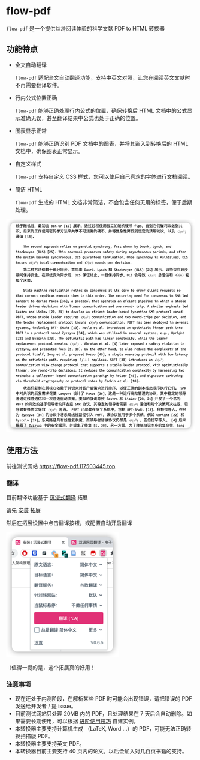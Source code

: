 # flow-pdf

`flow-pdf` 是一个提供丝滑阅读体验的科学文献 PDF to HTML 转换器

## 功能特点

- 全文自动翻译

  `flow-pdf` 适配全文自动翻译功能，支持中英文对照，让您在阅读英文文献时不再需要翻译软件。

- 行内公式位置正确

  `flow-pdf` 能够正确处理行内公式的位置，确保转换后 HTML 文档中的公式显示准确无误，甚至翻译结果中公式也处于正确的位置。

- 图表显示正常

  `flow-pdf` 能够正确识别 PDF 文档中的图表，并将其嵌入到转换后的 HTML 文档中，确保图表正常显示。

- 自定义样式

  `flow-pdf` 支持自定义 CSS 样式，您可以使用自己喜欢的字体进行文档阅读。

- 简洁 HTML

  `flow-pdf` 生成的 HTML 文档非常简洁，不会包含任何无用的标签，便于后期处理。

<img src="./docs/demo.png" width="600">

## 使用方法

前往测试网站 <https://flow-pdf.117503445.top>

### 翻译

目前翻译功能基于 [沉浸式翻译](https://immersive-translate.owenyoung.com) 拓展

请先 [安装](https://immersivetranslate.com/docs/installation) 拓展

然后在拓展设置中点击翻译按钮，或配置自动开启翻译

<img src="./docs/entry.png" width="300">

（值得一提的是，这个拓展真的好用！

### 注意事项

- 现在还处于内测阶段，在解析某些 PDF 时可能会出现错误，请把错误的 PDF 发送给开发者 / 提 issue。
- 目前测试网站只处理 20MB 内的 PDF，且处理结果在 7 天后会自动删除。如果需要长期使用，可以根据 [进阶使用技巧](./docs/advance.zh_CN.md) 自建实例。
- 本转换器主要支持计算机生成 （LaTeX, Word ...）的 PDF，可能无法正确转换扫描版 PDF。
- 本转换器主要支持英文 PDF。
- 本转换器目前主要支持 40 页内的论文。以后会加入对几百页书籍的支持。
